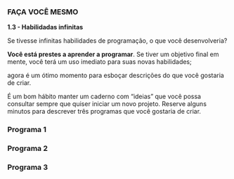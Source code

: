 ### FAÇA VOCÊ MESMO

**1.3 - Habilidadas infinitas**

Se tivesse infinitas habilidades de programação, o que você desenvolveria? 

**Você está prestes a aprender a programar**. Se tiver um objetivo final em mente, você terá um uso imediato para suas novas habilidades;

agora é um ótimo momento para esboçar descrições do que você gostaria de criar.

É um bom hábito manter um caderno com “ideias” que você possa consultar sempre que quiser iniciar um novo projeto. Reserve alguns minutos para descrever três programas que você gostaria de criar.

### Programa 1

### Programa 2

### Programa 3
